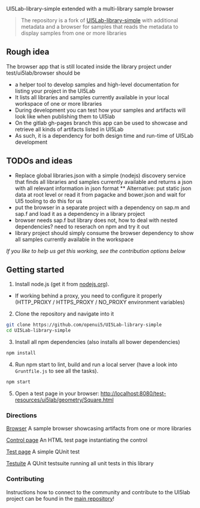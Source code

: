 UI5Lab-library-simple extended with a multi-library sample browser

> The repository is a fork of [UI5Lab-library-simple](https://github.com/openui5/UI5Lab-library-simple) with additional metadata and a browser for samples that reads the metadata to display samples from one or more libraries

## Rough idea

The browser app that is still located inside the library project under test/ui5lab/browser should be 
* a helper tool to develop samples and high-level documentation for listing your project in the UI5Lab
* It lists all libraries and samples currently available in your local workspace of one or more libraries
* During development you can test how your samples and artifacts will look like when publishing them to UI5lab
* On the gitlab gh-pages branch this app can be used to showcase and retrieve all kinds of artifacts listed in UI5Lab
* As such, it is a dependency for both design time and run-time of UI5Lab development

## TODOs and ideas
* Replace global libraries.json with a simple (nodejs) discovery service that finds all libraries and samples currently available and returns a json with all relevant information in json format
** Alternative: put static json data at root level or read it from pagacke and bower.json and wait for UI5 tooling to do this for us
* put the browser in a separate project with a dependency on sap.m and sap.f and load it as a dependency in a library project
* browser needs sap.f but library does not, how to deal with nested dependencies? need to reserach on npm and try it out
* library project should simply consume the browser dependency to show all samples currently available in the workspace

*If you like to help us get this working, see the contribution options below*

## Getting started

1. Install node.js (get it from [nodejs.org](http://nodejs.org/)).
 * If working behind a proxy, you need to configure it properly (HTTP_PROXY / HTTPS_PROXY / NO_PROXY environment variables)

2. Clone the repository and navigate into it
```sh
git clone https://github.com/openui5/UI5Lab-library-simple
cd UI5Lab-library-simple
```
3. Install all npm dependencies (also installs all bower dependencies)
```sh
npm install
```

4. Run npm start to lint, build and run a local server (have a look into `Gruntfile.js` to see all the tasks).
```sh
npm start
```

5. Open a test page in your browser: [http://localhost:8080/test-resources/ui5lab/geometry/Square.html](http://localhost:8080/test-resources/ui5lab/geometry/Square.html)

### Directions

[Browser](http://localhost:8080/test-resources/ui5lab/browser/index.html) A sample browser showcasing artifacts from one or more libraries

[Control page](http://localhost:8080/test-resources/ui5lab/geometry/Square.html) An HTML test page instantiating the control

[Test page](http://localhost:8080/test-resources/ui5lab/geometry/qunit/Square.qunit.html) A simple QUnit test

[Testuite](http://localhost:8080/test-resources/ui5lab/geometry/qunit/testsuite.qunit.html) A QUnit testsuite running all unit tests in this library

### Contributing

Instructions how to connect to the community and contribute to the UI5lab project can be found in the [main repository](https://github.com/openui5/UI5Lab/)!
